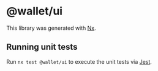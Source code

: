 # @wallet/ui

This library was generated with [Nx](https://nx.dev).

## Running unit tests

Run `nx test @wallet/ui` to execute the unit tests via [Jest](https://jestjs.io).
